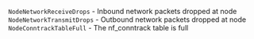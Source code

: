 `NodeNetworkReceiveDrops` - Inbound network packets dropped at node
`NodeNetworkTransmitDrops` - Outbound network packets dropped at node
`NodeConntrackTableFull` - The nf_conntrack table is full
